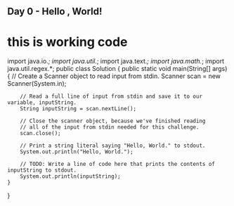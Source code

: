 ## Day 0 - Hello , World!

# this is working  code

import java.io.*;
import java.util.*;
import java.text.*;
import java.math.*;
import java.util.regex.*;
public class Solution {
	public static void main(String[] args) {
        // Create a Scanner object to read input from stdin.
		Scanner scan = new Scanner(System.in);

		// Read a full line of input from stdin and save it to our variable, inputString.
		String inputString = scan.nextLine();

		// Close the scanner object, because we've finished reading
        // all of the input from stdin needed for this challenge.
		scan.close();

		// Print a string literal saying "Hello, World." to stdout.
		System.out.println("Hello, World.");

	    // TODO: Write a line of code here that prints the contents of inputString to stdout.
        System.out.println(inputString);
	}
}
